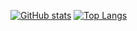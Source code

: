 [![GitHub stats](https://github-readme-stats.vercel.app/api?username=FLUORESCENTXX&show_icons=true&theme=dark)](https://github.com/FLUORESCENTXX/github-readme-stats)
[![Top Langs](https://github-readme-stats.vercel.app/api/top-langs/?username=FLUORESCENTXX&layout=compact&theme=dark)](https://github.com/FLUORESCENTXX/github-readme-stats)
